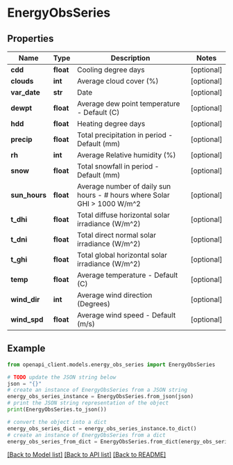 # EnergyObsSeries


## Properties

Name | Type | Description | Notes
------------ | ------------- | ------------- | -------------
**cdd** | **float** | Cooling degree days | [optional] 
**clouds** | **int** | Average cloud cover (%) | [optional] 
**var_date** | **str** | Date | [optional] 
**dewpt** | **float** | Average dew point temperature - Default (C) | [optional] 
**hdd** | **float** | Heating degree days | [optional] 
**precip** | **float** | Total precipitation in period - Default (mm) | [optional] 
**rh** | **int** | Average Relative humidity (%) | [optional] 
**snow** | **float** | Total snowfall in period - Default (mm) | [optional] 
**sun_hours** | **float** | Average number of daily sun hours - # hours where Solar GHI &gt; 1000 W/m^2 | [optional] 
**t_dhi** | **float** | Total diffuse horizontal solar irradiance (W/m^2) | [optional] 
**t_dni** | **float** | Total direct normal solar irradiance (W/m^2) | [optional] 
**t_ghi** | **float** | Total global horizontal solar irradiance (W/m^2) | [optional] 
**temp** | **float** | Average temperature - Default (C) | [optional] 
**wind_dir** | **int** | Average wind direction (Degrees) | [optional] 
**wind_spd** | **float** | Average wind speed - Default (m/s) | [optional] 

## Example

```python
from openapi_client.models.energy_obs_series import EnergyObsSeries

# TODO update the JSON string below
json = "{}"
# create an instance of EnergyObsSeries from a JSON string
energy_obs_series_instance = EnergyObsSeries.from_json(json)
# print the JSON string representation of the object
print(EnergyObsSeries.to_json())

# convert the object into a dict
energy_obs_series_dict = energy_obs_series_instance.to_dict()
# create an instance of EnergyObsSeries from a dict
energy_obs_series_from_dict = EnergyObsSeries.from_dict(energy_obs_series_dict)
```
[[Back to Model list]](../README.md#documentation-for-models) [[Back to API list]](../README.md#documentation-for-api-endpoints) [[Back to README]](../README.md)


